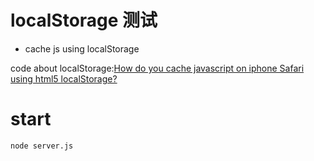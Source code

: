 # localStorage 测试
* cache js using localStorage

code about localStorage:[How do you cache javascript on iphone Safari using html5 localStorage?](http://stackoverflow.com/questions/5108376/how-do-you-cache-javascript-on-iphone-safari-using-html5-localstorage)

# start

```
node server.js
```
